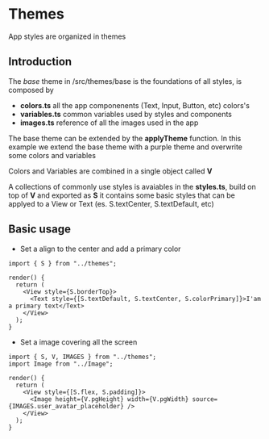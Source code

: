 # Themes
App styles are organized in themes

## Introduction
The *base* theme in /src/themes/base is the foundations of all styles, is composed by
* **colors.ts** all the app componenents (Text, Input, Button, etc) colors's
* **variables.ts** common variables used by styles and components
* **images.ts** reference of all the images used in the app

The base theme can be extended by the **applyTheme** function.
In this example we extend the base theme with a purple theme and overwrite some colors and variables

Colors and Variables are combined in a single object called **V**

A collections of commonly use styles is avaiables in the **styles.ts**, build on top of **V** and exported as **S** it contains some basic styles that can be applyed to a View or Text (es. S.textCenter, S.textDefault, etc)


## Basic usage
* Set a <Text> align to the center and add a primary color 

```tsx
import { S } from "../themes";

render() {
  return (
    <View style={S.borderTop}>
      <Text style={[S.textDefault, S.textCenter, S.colorPrimary]}>I'am a primary text</Text>
    </View>
  );
}
```

* Set a image covering all the screen

```tsx
import { S, V, IMAGES } from "../themes";
import Image from "../Image";

render() {
  return (
    <View style={[S.flex, S.padding]}>
      <Image height={V.pgHeight} width={V.pgWidth} source={IMAGES.user_avatar_placeholder} />
    </View>
  );
}
```
